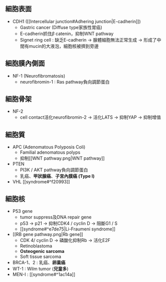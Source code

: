 ## 細胞表面
- CDH1 ([[Intercellular junction#Adhering junction|E-cadherin]])
	- Gastric cancer (Diffuse type家族性胃癌)
	- E-cadherin抓住$\beta$ catenin，抑制WNT pathway
	- Signet ring cell : 缺乏E-cadherin -> 腺體細胞無法正常生成 -> 形成了中間有mucin的大液泡，細胞核被擠到旁邊
## 細胞膜內側面
- NF-1 (Neurofibromatosis)
	- neurofibromin-1 : Ras pathway負向調節蛋白
## 細胞骨架
- NF-2
	- cell contact活化neurofibromin-2 -> 活化LATS -> 抑制YAP -> 抑制增值
## 細胞質
- APC (Adenomatous Polyposis Coli)
	- Familial adenomatous polyps
	- 抑制[[WNT pathway.png|WNT pathway]]
- PTEN
	- PI3K / AKT pathway負向調節蛋白
	- 乳癌、**甲狀腺癌**、**子宮內膜癌 (Type I)**
- VHL [[syndrome#^f20993]]
## 細胞核
- P53 gene
	- tumor suppress及DNA repair gene
	- p53 -> p21 -> 抑制CDK4 / cyclin D -> 阻斷G1 / S
	-  [[syndrome#^e7de75|Li-Fraumeni syndrome]]
- [[RB gene pathway.png|Rb gene]]
	- CDK 4/ cyclin D -> 磷酸化抑制Rb -> 活化E2F
	- Retinoblastoma
	- **Osteogenic sarcoma**
	- Soft tissue sarcoma
- BRCA-1、2 : 乳癌、**卵巢癌**
- WT-1 : Wilm tumor (**兒童多**)
- MEN-I : [[syndrome#^1ac14a]]
